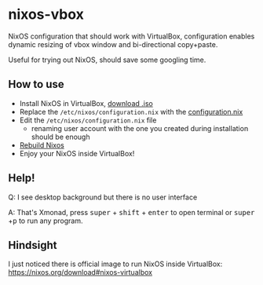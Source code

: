 # nixos-vbox

NixOS configuration that should work with VirtualBox, configuration enables dynamic resizing of vbox window and bi-directional copy+paste.

Useful for trying out NixOS, should save some googling time.

## How to use

* Install NixOS in VirtualBox, [download .iso](https://nixos.org/download#nixos-iso)
* Replace the `/etc/nixos/configuration.nix` with the [configuration.nix](configuration.nix)
* Edit the `/etc/nixos/configuration.nix` file
  * renaming user account with the one you created during installation should be enough
* [Rebuild Nixos](https://nixos.wiki/wiki/Nixos-rebuild)
* Enjoy your NixOS inside VirtualBox!

## Help!

Q: I see desktop background but there is no user interface

A: That's Xmonad, press <kbd>super</kbd> + <kbd>shift</kbd> + <kbd>enter</kbd> to open terminal or <kbd>super</kbd> +<kbd>p</kbd> to run any program.

## Hindsight

I just noticed there is official image to run NixOS inside VirtualBox: https://nixos.org/download#nixos-virtualbox

